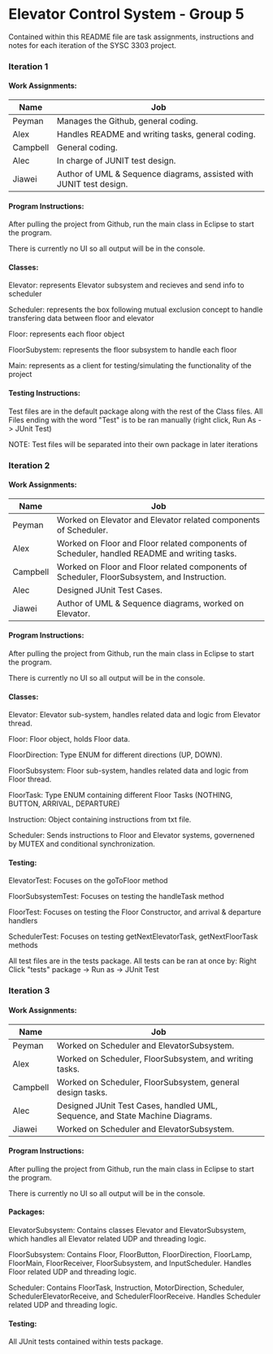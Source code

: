 # Elevator Control System - Group 5

Contained within this README file are task assignments, instructions and notes for each iteration of the SYSC 3303 project.

### Iteration 1

#### Work Assignments:

Name | Job
------------ | -------------
Peyman | Manages the Github, general coding.
Alex | Handles README and writing tasks, general coding.
Campbell | General coding. 
Alec | In charge of JUNIT test design.
Jiawei | Author of UML & Sequence diagrams, assisted with JUNIT test design.

#### Program Instructions:

After pulling the project from Github, run the main class in Eclipse to start the program. 

There is currently no UI so all output will be in the console. 

#### Classes:

Elevator: represents Elevator subsystem and recieves and send info to scheduler

Scheduler: represents the box following mutual exclusion concept to handle transfering data between floor and elevator

Floor: represents each floor object 

FloorSubystem: represents the floor subsystem to handle each floor

Main: represents as a client for testing/simulating the functionality of the project

#### Testing Instructions:

Test files are in the default package along with the rest of the Class files. 
All Files ending with the word "Test" is to be ran manually (right click, Run As -> JUnit Test)

NOTE: Test files will be separated into their own package in later iterations

### Iteration 2

#### Work Assignments:

Name | Job
------------ | -------------
Peyman | Worked on Elevator and Elevator related components of Scheduler.
Alex | Worked on Floor and Floor related components of Scheduler, handled README and writing tasks.
Campbell | Worked on Floor and Floor related components of Scheduler, FloorSubsystem, and Instruction. 
Alec | Designed JUnit Test Cases.
Jiawei | Author of UML & Sequence diagrams, worked on Elevator.

#### Program Instructions:

After pulling the project from Github, run the main class in Eclipse to start the program. 

There is currently no UI so all output will be in the console.

#### Classes:

Elevator: Elevator sub-system, handles related data and logic from Elevator thread. 

Floor: Floor object, holds Floor data. 

FloorDirection: Type ENUM for different directions (UP, DOWN).

FloorSubsystem: Floor sub-system, handles related data and logic from Floor thread. 

FloorTask: Type ENUM containing different Floor Tasks (NOTHING, BUTTON, ARRIVAL, DEPARTURE)

Instruction: Object containing instructions from txt file. 

Scheduler: Sends instructions to Floor and Elevator systems, governened by MUTEX and conditional synchronization. 

#### Testing:

ElevatorTest: Focuses on the goToFloor method

FloorSubsystemTest: Focuses on testing the handleTask method

FloorTest: Focuses on testing the Floor Constructor, and arrival & departure handlers

SchedulerTest: Focuses on testing getNextElevatorTask, getNextFloorTask methods

All test files are in the tests package. All tests can be ran at once by:
Right Click "tests" package -> Run as -> JUnit Test

### Iteration 3

#### Work Assignments:

Name | Job
------------ | -------------
Peyman | Worked on Scheduler and ElevatorSubsystem.
Alex | Worked on Scheduler, FloorSubsystem, and writing tasks.
Campbell | Worked on Scheduler, FloorSubsystem, general design tasks. 
Alec | Designed JUnit Test Cases, handled UML, Sequence, and State Machine Diagrams.
Jiawei | Worked on Scheduler and ElevatorSubsystem.

#### Program Instructions:

After pulling the project from Github, run the main class in Eclipse to start the program. 

There is currently no UI so all output will be in the console.

#### Packages:

ElevatorSubsystem: Contains classes Elevator and ElevatorSubsystem, which handles all Elevator related UDP and threading logic. 

FloorSubsystem: Contains Floor, FloorButton, FloorDirection, FloorLamp, FloorMain, FloorReceiver, FloorSubsystem, and InputScheduler. Handles Floor related UDP and threading logic.

Scheduler: Contains FloorTask, Instruction, MotorDirection, Scheduler, SchedulerElevatorReceive, and SchedulerFloorReceive. Handles Scheduler related UDP and threading logic.

#### Testing:

All JUnit tests contained within tests package. 






